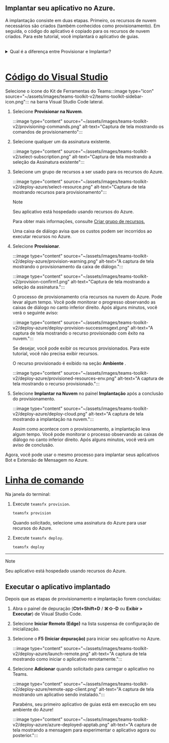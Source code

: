 ## <a name="deploy-your-app-to-azure"></a>Implantar seu aplicativo no Azure.

A implantação consiste em duas etapas. Primeiro, os recursos de nuvem necessários são criados (também conhecidos como provisionamento). Em seguida, o código do aplicativo é copiado para os recursos de nuvem criados. Para este tutorial, você implantará o aplicativo de guias.
<br>
<br>
<details>
<summary>Qual é a diferença entre Provisionar e Implantar?</summary>
<br>
A etapa <b>Provisionar</b> cria recursos no Azure e no Microsoft 365 para seu aplicativo, mas nenhum código (HTML, CSS, JavaScript etc.) é copiado para os recursos. A etapa <b>Implantar</b> copia o código do aplicativo para os recursos criados durante a etapa de provisionamento. É comum implantar várias vezes sem provisionar novos recursos. Como a etapa de provisionamento pode levar algum tempo para ser concluída, ela é separada da etapa de implantação.
</details>
<br>

# <a name="visual-studio-code"></a>[Código do Visual Studio](#tab/vscode)

Selecione o ícone do Kit de Ferramentas do Teams:::image type="icon" source="~/assets/images/teams-toolkit-v2/teams-toolkit-sidebar-icon.png"::: na barra Visual Studio Code lateral.

1. Selecione **Provisionar na Nuvem**.

   :::image type="content" source="~/assets/images/teams-toolkit-v2/provisioning-commands.png" alt-text="Captura de tela mostrando os comandos de provisionamento":::

1. Selecione qualquer um da assinatura existente.

   :::image type="content" source="~/assets/images/teams-toolkit-v2/select-subscription.png" alt-text="Captura de tela mostrando a seleção da Assinatura existente":::

1. Selecione um grupo de recursos a ser usado para os recursos do Azure.

    :::image type="content" source="~/assets/images/teams-toolkit-v2/deploy-azure/select-resource.png" alt-text="Captura de tela mostrando recursos para provisionamento":::

   > [!NOTE]
   > Seu aplicativo está hospedado usando recursos do Azure.
   >
   >Para obter mais informações, consulte [Criar grupo de recursos.](/azure/azure-resource-manager/management/manage-resource-groups-portal)

    Uma caixa de diálogo avisa que os custos podem ser incorridos ao executar recursos no Azure.

1. Selecione **Provisionar**.

   :::image type="content" source="~/assets/images/teams-toolkit-v2/deploy-azure/provision-warning.png" alt-text="A captura de tela mostrando o provisionamento da caixa de diálogo.":::

   :::image type="content" source="~/assets/images/teams-toolkit-v2/provision-confirm1.png" alt-text="Captura de tela mostrando a seleção da assinatura.":::

   O processo de provisionamento cria recursos na nuvem do Azure. Pode levar algum tempo. Você pode monitorar o progresso observando as caixas de diálogo no canto inferior direito. Após alguns minutos, você verá o seguinte aviso:

   :::image type="content" source="~/assets/images/teams-toolkit-v2/deploy-azure/deploy-provision-successmsgext.png" alt-text="A captura de tela mostrando o recurso provisionado com êxito na nuvem.":::

    Se desejar, você pode exibir os recursos provisionados. Para este tutorial, você não precisa exibir recursos.

    O recurso provisionado é exibido na seção **Ambiente** .

    :::image type="content" source="~/assets/images/teams-toolkit-v2/deploy-azure/provisioned-resources-env.png" alt-text="A captura de tela mostrando o recurso provisionado.":::

1. Selecione **Implantar na Nuvem** no painel **Implantação** após a conclusão do provisionamento.

   :::image type="content" source="~/assets/images/teams-toolkit-v2/deploy-azure/deploy-cloud.png" alt-text="A captura de tela mostrando a implantação na nuvem.":::

   Assim como acontece com o provisionamento, a implantação leva algum tempo. Você pode monitorar o processo observando as caixas de diálogo no canto inferior direito. Após alguns minutos, você verá um aviso de conclusão.

Agora, você pode usar o mesmo processo para implantar seus aplicativos Bot e Extensão de Mensagem no Azure.

# <a name="command-line"></a>[Linha de comando](#tab/cli)

Na janela do terminal:

1. Execute `teamsfx provision`.

   ``` bash
   teamsfx provision
   ```

   Quando solicitado, selecione uma assinatura do Azure para usar recursos do Azure.

1. Execute `teamsfx deploy`.

   ``` bash
   teamsfx deploy
   ```

---

> [!NOTE]
> Seu aplicativo está hospedado usando recursos do Azure.

## <a name="run-the-deployed-app"></a>Executar o aplicativo implantado

Depois que as etapas de provisionamento e implantação forem concluídas:

1. Abra o painel de depuração (**Ctrl+Shift+D** / **⌘⇧-D** ou **Exibir > Executar**) de Visual Studio Code.
1. Selecione **Iniciar Remoto (Edge)** na lista suspensa de configuração de inicialização.
1. Selecione o **F5 (Iniciar depuração)** para iniciar seu aplicativo no Azure.

   :::image type="content" source="~/assets/images/teams-toolkit-v2/deploy-azure/launch-remote.png" alt-text="A captura de tela mostrando como iniciar o aplicativo remotamente.":::

1. Selecione **Adicionar** quando solicitado para carregar o aplicativo no Teams.

   :::image type="content" source="~/assets/images/teams-toolkit-v2/deploy-azure/remote-app-client.png" alt-text="A captura de tela mostrando um aplicativo sendo instalado.":::

    Parabéns, seu primeiro aplicativo de guias está em execução em seu ambiente do Azure!

   :::image type="content" source="~/assets/images/teams-toolkit-v2/deploy-azure/azure-deployed-apptab.png" alt-text="A captura de tela mostrando a mensagem para experimentar o aplicativo agora ou posterior.":::
